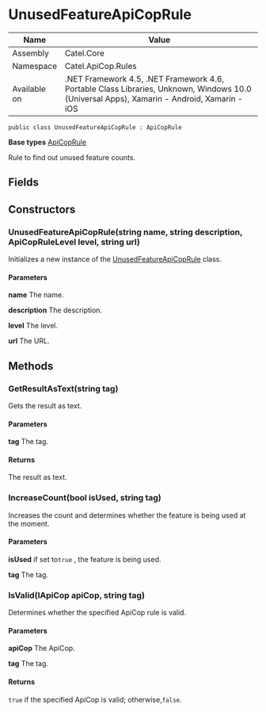 

# UnusedFeatureApiCopRule

Name|Value
---|---
Assembly|Catel.Core
Namespace|Catel.ApiCop.Rules
Available on|.NET Framework 4.5, .NET Framework 4.6, Portable Class Libraries, Unknown, Windows 10.0 (Universal Apps), Xamarin - Android, Xamarin - iOS

```
public class UnusedFeatureApiCopRule : ApiCopRule
```

**Base types**
[ApiCopRule](/Catel.Core\Catel\ApiCop\ApiCopRule.md)


Rule to find out unused feature counts.



## Fields

## Constructors

### UnusedFeatureApiCopRule(string name, string description, ApiCopRuleLevel level, string url)

Initializes a new instance of the [UnusedFeatureApiCopRule](#) class.

#### Parameters

**name**
The name.

**description**
The description.

**level**
The level.

**url**
The URL.



## Methods

### GetResultAsText(string tag)

Gets the result as text.

#### Parameters

**tag**
The tag.

#### Returns

The result as text.



### IncreaseCount(bool isUsed, string tag)

Increases the count and determines whether the feature is being used at the moment.

#### Parameters

**isUsed**
if set to`true` , the feature is being used.

**tag**
The tag.



### IsValid(IApiCop apiCop, string tag)

Determines whether the specified ApiCop rule is valid.

#### Parameters

**apiCop**
The ApiCop.

**tag**
The tag.

#### Returns

`true` if the specified ApiCop is valid; otherwise,`false`.



